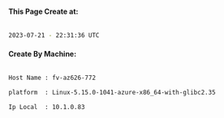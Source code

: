 
   
#### This Page Create at:

```bash

2023-07-21 - 22:31:36 UTC

```

#### Create By Machine:

```bash

Host Name : fv-az626-772

platform  : Linux-5.15.0-1041-azure-x86_64-with-glibc2.35

Ip Local  : 10.1.0.83

```

